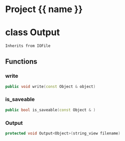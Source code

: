 <script setup>
import {useRoute} from 'vitepress'
const {path} = useRoute()
const tokens = path.split('/')
const words = tokens[2].split('-');
for (let i = 0; i < words.length; i++) {
    words[i] = words[i].charAt(0).toUpperCase() + words[i].slice(1);
    words[i] = words[i].replace('geode', 'Geode')
}
const name = words.join('-');
</script>
# Project {{ name }}

# class Output


```cpp
Inherits from IOFile
```



## Functions

### write

```cpp
public void write(const Object & object)
```

### is_saveable

```cpp
public bool is_saveable(const Object & )
```


### Output

```cpp
protected void Output<Object>(string_view filename)
```




